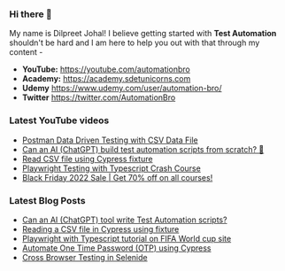 ### Hi there 👋

My name is Dilpreet Johal! I believe getting started with **Test Automation** shouldn't be hard and I am here to help you out with that through my content -

- **YouTube:** https://youtube.com/automationbro
- **Academy:** https://academy.sdetunicorns.com
- **Udemy** https://www.udemy.com/user/automation-bro/
- **Twitter** https://twitter.com/AutomationBro

### Latest YouTube videos

<!-- YOUTUBE-VIDEOS-LIST:START -->
- [Postman Data Driven Testing with CSV Data File](https://www.youtube.com/watch?v=Hwmdq1fpbUA)
- [Can an AI &lpar;ChatGPT&rpar; build test automation scripts from scratch? 🤯](https://www.youtube.com/watch?v=84O4_JqBqVE)
- [Read CSV file using Cypress fixture](https://www.youtube.com/watch?v=8h1pUyVHqn0)
- [Playwright Testing with Typescript Crash Course](https://www.youtube.com/watch?v=Ov9e_F8I5zc)
- [Black Friday 2022 Sale | Get 70% off on all courses!](https://www.youtube.com/watch?v=F0pt9ZWTP4s)
<!-- YOUTUBE-VIDEOS-LIST:END -->


### Latest Blog Posts
<!-- BLOG-POST-LIST:START -->
- [Can an AI &lpar;ChatGPT&rpar; tool write Test Automation scripts?](https://automationbro.com/blog/chatgpt-test-automation/?utm_source=rss&utm_medium=rss&utm_campaign=chatgpt-test-automation)
- [Reading a CSV file in Cypress using fixture](https://automationbro.com/blog/cypress-csv-fixture/?utm_source=rss&utm_medium=rss&utm_campaign=cypress-csv-fixture)
- [Playwright with Typescript tutorial on FIFA World cup site](https://automationbro.com/blog/playwright-typescript-fifa-site/?utm_source=rss&utm_medium=rss&utm_campaign=playwright-typescript-fifa-site)
- [Automate One Time Password &lpar;OTP&rpar; using Cypress](https://automationbro.com/blog/cypress-otp-automation/?utm_source=rss&utm_medium=rss&utm_campaign=cypress-otp-automation)
- [Cross Browser Testing in Selenide](https://automationbro.com/blog/selenide-cross-browser-testing/?utm_source=rss&utm_medium=rss&utm_campaign=selenide-cross-browser-testing)
<!-- BLOG-POST-LIST:END -->
